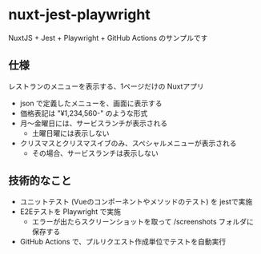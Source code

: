 # nuxt-jest-playwright

NuxtJS + Jest + Playwright + GitHub Actions のサンプルです

## 仕様

レストランのメニューを表示する、1ページだけの Nuxtアプリ

- json で定義したメニューを、画面に表示する
- 価格表記は "¥1,234,560-" のような形式
- 月〜金曜日には、サービスランチが表示される
  - 土曜日曜には表示しない
- クリスマスとクリスマスイブのみ、スペシャルメニューが表示される
  - その場合、サービスランチは表示しない

## 技術的なこと

- ユニットテスト (Vueのコンポーネントやメソッドのテスト) を jestで実施
- E2Eテストを Playwright で実施
  - エラーが出たらスクリーンショットを取って /screenshots フォルダに保存する
- GitHub Actions で、プルリクエスト作成単位でテストを自動実行
